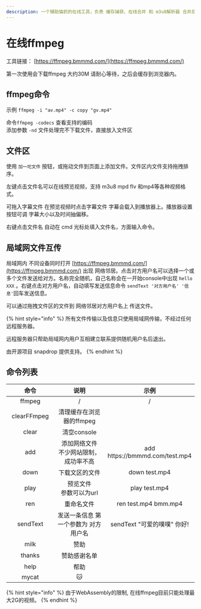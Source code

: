 ```yaml
---
description: 一个辅助猫抓的在线工具，负责 缓存捕获、在线合并 和 m3u8解析器 合并后转码工作。
---
```


# 在线ffmpeg

工具链接： [https://ffmpeg.bmmmd.com/](https://ffmpeg.bmmmd.com/)

第一次使用会下载ffmpeg 大约30M 请耐心等待，之后会缓存到浏览器内。

## ffmpeg命令

示例 `ffmpeg -i "av.mp4" -c copy "gv.mp4"`

命令`ffmpeg -codecs` 查看支持的编码\
添加参数 `-nd` 文件处理完不下载文件，直接放入文件区

## 文件区

使用 `加一坨文件` 按钮，或拖动文件到页面上添加文件。文件区内文件支持拖拽排序。

左键点击文件名可以在线预览视频，支持 m3u8 mpd flv 和mp4等各种视频格式。

可拖入字幕文件 在预览视频时点击字幕文件 字幕会载入到播放器上。播放器设置按钮可调 字幕大小以及时间抽偏移。

右键点击文件名 自动在 cmd 光标处填入文件名，方面输入命令。

## 局域网文件互传

局域网内 不同设备同时打开 [https://ffmpeg.bmmmd.com/](https://ffmpeg.bmmmd.com/) 出现 网络邻居。点击对方用户名可以选择一个或多个文件发送给对方。名称完全随机，自己名称会在一开始console中出现 `hello XXX` 。右键点击对方用户名，自动填写发送信息命令 `sendText '对方用户名' '信息'`回车发送信息。

可以通过拖拽文件区的文件到 网络邻居对方用户名上 传送文件。

{% hint style="info" %}
所有文件传输以及信息只使用局域网传输，不经过任何远程服务器。

远程服务器只帮助局域网内用户互相建立联系提供随机用户名后退出。

由开源项目 snapdrop 提供支持。
{% endhint %}

## 命令列表

<table><thead><tr><th width="152" align="center">命令</th><th width="300" align="center">说明</th><th align="center">示例</th></tr></thead><tbody><tr><td align="center">ffmpeg</td><td align="center">/</td><td align="center">/</td></tr><tr><td align="center">clearFFmpeg</td><td align="center">清理缓存在浏览器的ffmpeg</td><td align="center"></td></tr><tr><td align="center">clear</td><td align="center">清空console</td><td align="center"></td></tr><tr><td align="center">add</td><td align="center">添加网络文件<br>不少网站限制，成功率不高</td><td align="center">add https://bmmmd.com/test.mp4</td></tr><tr><td align="center">down</td><td align="center">下载文区的文件</td><td align="center">down test.mp4</td></tr><tr><td align="center">play</td><td align="center">预览文件<br>参数可以为url</td><td align="center">play test.mp4</td></tr><tr><td align="center">ren</td><td align="center">重命名文件</td><td align="center">ren test.mp4 bmm.mp4</td></tr><tr><td align="center">sendText</td><td align="center">发送一条信息 第一个参数为 对方用户名</td><td align="center">sendText "可爱的噗噗" 你好!</td></tr><tr><td align="center">milk</td><td align="center">赞助</td><td align="center"></td></tr><tr><td align="center">thanks</td><td align="center">赞助感谢名单</td><td align="center"></td></tr><tr><td align="center">help</td><td align="center">帮助</td><td align="center"></td></tr><tr><td align="center">mycat</td><td align="center">🐱</td><td align="center"></td></tr></tbody></table>



{% hint style="info" %}
由于WebAssembly的限制, 在线ffmpeg目前只能处理最大2G的视频。
{% endhint %}
